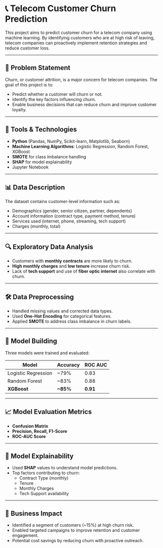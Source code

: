 # 📞 Telecom Customer Churn Prediction

This project aims to predict customer churn for a telecom company using machine learning. By identifying customers who are at high risk of leaving, telecom companies can proactively implement retention strategies and reduce customer loss.

---

## 📌 Problem Statement

Churn, or customer attrition, is a major concern for telecom companies. The goal of this project is to:

- Predict whether a customer will churn or not.
- Identify the key factors influencing churn.
- Enable business decisions that can reduce churn and improve customer loyalty.

---

## 🧰 Tools & Technologies

- **Python** (Pandas, NumPy, Scikit-learn, Matplotlib, Seaborn)
- **Machine Learning Algorithms**: Logistic Regression, Random Forest, XGBoost
- **SMOTE** for class imbalance handling
- **SHAP** for model explainability
- Jupyter Notebook

---

## 📊 Data Description

The dataset contains customer-level information such as:

- Demographics (gender, senior citizen, partner, dependents)
- Account information (contract type, payment method, tenure)
- Services used (internet, phone, streaming, tech support)
- Charges (monthly, total)

---

## 🔍 Exploratory Data Analysis

- Customers with **monthly contracts** are more likely to churn.
- **High monthly charges** and **low tenure** increase churn risk.
- Lack of **tech support** and use of **fiber optic internet** also correlate with churn.

---

## 🛠️ Data Preprocessing

- Handled missing values and corrected data types.
- Used **One-Hot Encoding** for categorical features.
- Applied **SMOTE** to address class imbalance in churn labels.

---

## 🤖 Model Building

Three models were trained and evaluated:

| Model               | Accuracy | ROC AUC |
|--------------------|----------|---------|
| Logistic Regression| ~79%     | 0.83    |
| Random Forest      | ~83%     | 0.88    |
| **XGBoost**         | **~85%** | **0.91** |

---

## 📈 Model Evaluation Metrics

- **Confusion Matrix**
- **Precision, Recall, F1-Score**
- **ROC-AUC Score**

---

## 🧠 Model Explainability

- Used **SHAP** values to understand model predictions.
- Top factors contributing to churn:
  - Contract Type (monthly)
  - Tenure
  - Monthly Charges
  - Tech Support availability

---

## 💼 Business Impact

- Identified a segment of customers (~15%) at high churn risk.
- Enabled targeted campaigns to improve retention and customer engagement.
- Potential cost savings by reducing churn with proactive outreach.
